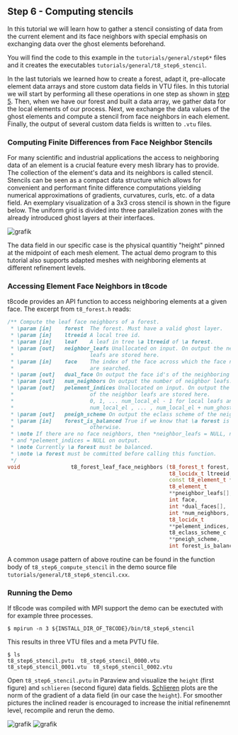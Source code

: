 ## Step 6 - Computing stencils

In this tutorial we will learn how to gather a stencil consisting of data from the current element and its face neighbors with special emphasis on exchanging data over the ghost elements beforehand.

You will find the code to this example in the `tutorials/general/step6*` files and it creates the executables `tutorials/general/t8_step6_stencil`. 

In the last tutorials we learned how to create a forest, adapt it, pre-allocate element data arrays and store custom data fields in VTU files. In this tutorial we will start by performing all these operations in one step as shown in [step 5](https://github.com/DLR-AMR/t8code/wiki/Step-5---Store-element-data). Then, when we have our forest and built a data array, we gather data for the local elements of our process. Next, we exchange the data values of the ghost elements and compute a stencil from face neighbors in each element. Finally, the output of several custom data fields is written to `.vtu` files.

### Computing Finite Differences from Face Neighbor Stencils

For many scientific and industrial applications the access to neighboring data of an element is a crucial feature every mesh library has to provide. The collection of the element's data and its neighbors is called stencil. Stencils can be seen as a compact data structure which allows
for convenient and performant finite difference computations yielding numerical approximations of gradients, curvatures, curls, etc. of a data field. An exemplary visualization of a 3x3 cross stencil is shown in the figure below. The uniform grid is divided into three parallelization zones with the already introduced ghost layers at their interfaces.

![grafik](https://user-images.githubusercontent.com/10619309/215130819-29c92c61-9489-4ce3-b6bf-364a8467d3e8.png)

The data field in our specific case is the physical quantitiy "height" pinned at the midpoint of each mesh element. The actual demo program
to this tutorial also supports adapted meshes with neighboring elements at different refinement levels.

### Accessing Element Face Neighbors in t8code

t8code provides an API function to access neighboring elements at a given face.
The excerpt from `t8_forest.h` reads:
```C++
/** Compute the leaf face neighbors of a forest.
 * \param [in]    forest  The forest. Must have a valid ghost layer.
 * \param [in]    ltreeid A local tree id.
 * \param [in]    leaf    A leaf in tree \a ltreeid of \a forest.
 * \param [out]   neighbor_leafs Unallocated on input. On output the neighbor
 *                        leafs are stored here.
 * \param [in]    face    The index of the face across which the face neighbors
 *                        are searched.
 * \param [out]   dual_face On output the face id's of the neighboring elements' faces.
 * \param [out]   num_neighbors On output the number of neighbor leafs.
 * \param [out]   pelement_indices Unallocated on input. On output the element indices
 *                        of the neighbor leafs are stored here.
 *                        0, 1, ... num_local_el - 1 for local leafs and
 *                        num_local_el , ... , num_local_el + num_ghosts - 1 for ghosts.
 * \param [out]   pneigh_scheme On output the eclass scheme of the neighbor elements.
 * \param [in]    forest_is_balanced True if we know that \a forest is balanced, false
 *                        otherwise.
 * \note If there are no face neighbors, then *neighbor_leafs = NULL, num_neighbors = 0,
 * and *pelement_indices = NULL on output.
 * \note Currently \a forest must be balanced.
 * \note \a forest must be committed before calling this function.
 */
void                t8_forest_leaf_face_neighbors (t8_forest_t forest,
                                                   t8_locidx_t ltreeid,
                                                   const t8_element_t *leaf,
                                                   t8_element_t
                                                   **pneighbor_leafs[],
                                                   int face,
                                                   int *dual_faces[],
                                                   int *num_neighbors,
                                                   t8_locidx_t
                                                   **pelement_indices,
                                                   t8_eclass_scheme_c
                                                   **pneigh_scheme,
                                                   int forest_is_balanced);
```
A common usage pattern of above routine can be found in the function body of
`t8_step6_compute_stencil` in the demo source file `tutorials/general/t8_step6_stencil.cxx`.

### Running the Demo
If t8code was compiled with MPI support the demo can be exectuted with for example three processes.
```shell
$ mpirun -n 3 ${INSTALL_DIR_OF_T8CODE}/bin/t8_step6_stencil
```
This results in three VTU files and a meta PVTU file.
```
$ ls
t8_step6_stencil.pvtu  t8_step6_stencil_0000.vtu  t8_step6_stencil_0001.vtu  t8_step6_stencil_0002.vtu
```
Open `t8_step6_stencil.pvtu` in Paraview and visualize the `height` (first figure) and `schlieren` (second figure) data fields. 
[Schlieren](https://en.wikipedia.org/wiki/Schlieren_photography) plots are the norm of the gradient of a data field (in our case the `height`). For smoother pictures the inclined reader is encouraged to increase the initial refinenemnt level, recompile and rerun the demo.

![grafik](https://user-images.githubusercontent.com/10619309/215139981-f636c5a9-8d2b-414e-9a93-39011367a760.png)
![grafik](https://user-images.githubusercontent.com/10619309/215141420-d89d3b53-3ff0-41a1-8256-a8b08f92e5bf.png)
